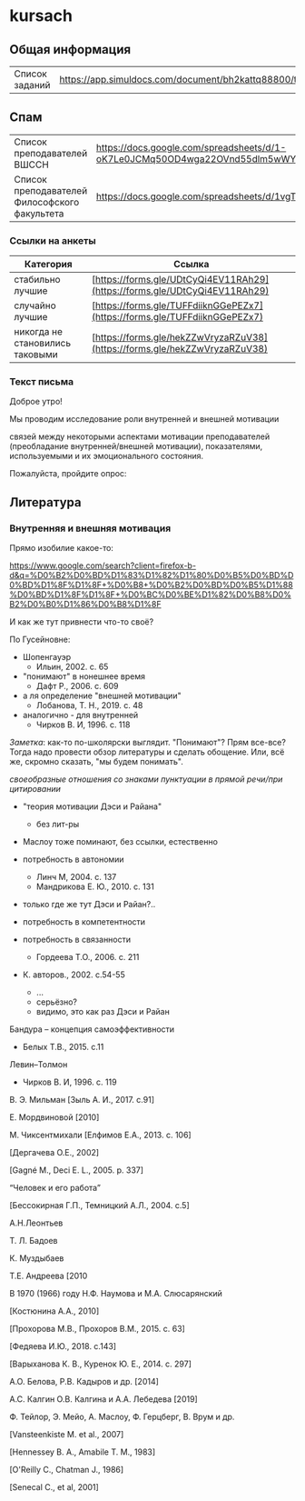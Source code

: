 # kursach
## Общая информация

|||
|--|--|
| Список заданий | https://app.simuldocs.com/document/bh2kattq88800/task/bh4704xsr8800 |
## Спам
|||
|-|-|
| Список преподавателей ВШССН | https://docs.google.com/spreadsheets/d/1-oK7Le0JCMq50OD4wga22OVnd55dlm5wWYNFUZqDyDc/edit#gid=132754069 |
|Список преподавателей Философского факультета | https://docs.google.com/spreadsheets/d/1vgTfOx_69_TsLIeTKzIBMQNRQnFDvJlsqBXGCGpv4VQ/edit#gid=0

### Ссылки на анкеты
|Категория|Ссылка|
|-|-|
|стабильно лучшие| [https://forms.gle/UDtCyQi4EV11RAh29](https://forms.gle/UDtCyQi4EV11RAh29)
 |случайно лучшие | [https://forms.gle/TUFFdiiknGGePEZx7](https://forms.gle/TUFFdiiknGGePEZx7)
   | никогда не становились таковыми | [https://forms.gle/hekZZwVryzaRZuV38](https://forms.gle/hekZZwVryzaRZuV38)||
### Текст письма
Доброе утро! 

Мы проводим исследование роли внутренней и внешней мотивации 

связей между некоторыми аспектами мотивации преподавателей (преобладание внутренней/внешней мотивации), показателями, используемыми  и их эмоционального состояния.

Пожалуйста, пройдите опрос:


## Литература

### Внутренняя и внешняя мотивация

Прямо изобилие какое-то:

https://www.google.com/search?client=firefox-b-d&q=%D0%B2%D0%BD%D1%83%D1%82%D1%80%D0%B5%D0%BD%D0%BD%D1%8F%D1%8F+%D0%B8+%D0%B2%D0%BD%D0%B5%D1%88%D0%BD%D1%8F%D1%8F+%D0%BC%D0%BE%D1%82%D0%B8%D0%B2%D0%B0%D1%86%D0%B8%D1%8F

И как же тут привнести что-то своё?

По Гусейновне:

* Шопенгауэр
    * Ильин, 2002. с. 65
* "понимают" в нонешнее время
    * Дафт Р., 2006. с. 609
* а ля определение "внешней мотивации"
    * Лобанова, Т. Н., 2019. с. 48
* аналогично - для внутренней
    * Чирков В. И, 1996. с. 118
    
*Заметка*: как-то по-школярски выглядит. "Понимают"? Прям все-все? Тогда надо провести обзор литературы и сделать обощение. Или, всё же, скромно сказать, "мы будем понимать".

*своеобразные отношения со знаками пунктуации в прямой речи/при цитировании*

* "теория мотивации Дэси и Райана"
    * без лит-ры
* Маслоу тоже поминают, без ссылки, естественно

* потребность в автономии
    * Линч М, 2004. с. 137
    * Мандрикова Е. Ю., 2010. с. 131
* только где же тут Дэси и Райан?..

* потребность в компетентности
* потребность в связанности
    * Гордеева Т.О., 2006. с. 211

* К. авторов., 2002. с.54-55
    * ...
    * серьёзно?
    * видимо, это как раз Дэси и Райан
    

Бандура – концепция самоэффективности
* Белых Т.В., 2015. с.11

Левин–Толмон
* Чирков В. И, 1996. с. 119

В. Э. Мильман [Зыль А. И., 2017. с.91]

Е. Мордвиновой [2010]

М. Чиксентмихали [Елфимов Е.А., 2013. с. 106]

[Дергачева О.Е., 2002]

[Gagné M., Deci E. L., 2005. p. 337]

“Человек и его работа”

[Бессокирная Г.П., Темницкий А.Л., 2004. с.5]

А.Н.Леонтьев

Т. Л. Бадоев

К. Муздыбаев

Т.Е. Андреева [2010

В 1970 (1966) году Н.Ф. Наумова и М.А. Слюсарянский

[Костюнина А.А., 2010]

[Прохорова М.В., Прохоров В.М., 2015. с. 63]

[Федяева И.Ю., 2018. с.143]

[Варыханова К. В., Куренок Ю. Е., 2014. с. 297]

А.О. Белова, Р.В. Кадыров и др. [2014]

А.С. Калгин О.В. Калгина и А.А. Лебедева [2019]

Ф. Тейлор, Э. Мейо, А. Маслоу, Ф. Герцберг, В. Врум и др. 

[Vansteenkiste M. et al., 2007]

[Hennessey B. A., Amabile T. M., 1983] 

[O'Reilly C., Chatman J., 1986] 

[Senecal C., et al, 2001] 


<!--stackedit_data:
eyJoaXN0b3J5IjpbMTMwMjQ1MTU0LDkwMTUwMTU3M119
-->